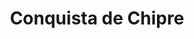 ﻿---
title: "Conquista de Chipre"
permalink: periodes_916.html
layout: periode
dataInici: 1191
sidebar: periodes
pares:
  - 224:
    title: "Tercera Cruzada"
    dataInici: "(1189)"
    dataFi: "(1191)"

fills:
jocsPrincipals:
jocsEscenaris:
jocsEpoca:
jocsEpocaEscenaris:
  - title: "Le Lion et l'Epée"
    bggId: 72298
    escenari: "Tremithousa"
    dataInici: 
    dataFi: 

---
